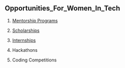 ## Opportunities_For_Women_In_Tech


1. [Mentorship Programs](https://github.com/themonikanayak/Opportunities_For_Women_In_Tech/blob/main/MentorshipPrograms.md) 

2. [Scholarships](https://github.com/themonikanayak/Opportunities_For_Women_In_Tech/blob/main/Scholarships.md)
3. [Internships](https://github.com/themonikanayak/Opportunities_For_Women_In_Tech/blob/main/Internships.md)
4. Hackathons
5. Coding Competitions
